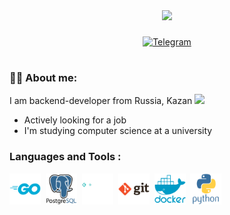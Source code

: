 <div id="header" align="center">
  <img src="https://media1.giphy.com/media/v1.Y2lkPTc5MGI3NjExaG9hcXgyaWd5ZjVsdHJnOHVsb2E2ZGV4YnUwdzlmMHMyb3dvZWtrdiZlcD12MV9pbnRlcm5hbF9naWZfYnlfaWQmY3Q9cw/zYi4Qdbs4LUmCrVD82/giphy.gif" width="250"/>
</div>

###

<div id="badges" align="center">
    <a href="https://t.me/MVXIMokda">
    <img src="https://img.shields.io/badge/telegram-blue?style=for-the-badge&logo=telegram" alt="Telegram"/>
    </a>
    <h1>
</h1>
</div>

### :technologist: About me:
I am backend-developer from Russia, Kazan <img src="https://media0.giphy.com/media/v1.Y2lkPTc5MGI3NjExMjc3MmJza2QxbGF1czlyZDI4aHNpZmVqNDJib3hrMDJxY3R0MzJiaCZlcD12MV9pbnRlcm5hbF9naWZfYnlfaWQmY3Q9cw/WFZvB7VIXBgiz3oDXE/giphy.gif" width="20">
- Actively looking for a job
- I'm studying computer science at a university

### Languages and Tools :

<div>
  <img src="https://raw.githubusercontent.com/devicons/devicon/ca28c779441053191ff11710fe24a9e6c23690d6/icons/go/go-original-wordmark.svg" title="Go" alt="go" width="50" height="50"/>&nbsp;
  <img src="https://raw.githubusercontent.com/devicons/devicon/ca28c779441053191ff11710fe24a9e6c23690d6/icons/postgresql/postgresql-original-wordmark.svg" title="PostgreSQL" alt="PostgreSQL" width="50" height="50"/>&nbsp;
  <img src="https://raw.githubusercontent.com/devicons/devicon/ca28c779441053191ff11710fe24a9e6c23690d6/icons/grpc/grpc-original.svg" title="Python" alt="gRPC" width="50" height="50"/>&nbsp;
  <img src="https://raw.githubusercontent.com/devicons/devicon/ca28c779441053191ff11710fe24a9e6c23690d6/icons/git/git-original-wordmark.svg" title="Python" alt="Git" width="50" height="50"/>&nbsp;
  <img src="https://raw.githubusercontent.com/devicons/devicon/ca28c779441053191ff11710fe24a9e6c23690d6/icons/docker/docker-plain-wordmark.svg" title="Docker" alt="Docker" width="50" height="50"/>&nbsp;
  <img src="https://raw.githubusercontent.com/devicons/devicon/ca28c779441053191ff11710fe24a9e6c23690d6/icons/python/python-original-wordmark.svg" title="Python" alt="Python" width="50" height="50"/>
</div>







